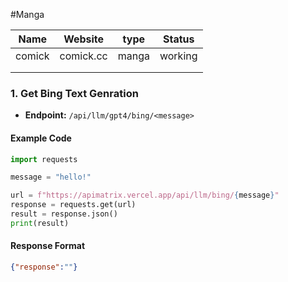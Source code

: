 #Manga

| Name      | Website       | type  | Status  |
|-----------|---------------|-------|---------|
| comick    | comick.cc     | manga | working | 
|           |               |       |         | 
|           |               |       |         |  

### 1. Get Bing Text Genration

- **Endpoint:** `/api/llm/gpt4/bing/<message>`

#### Example Code

```python
import requests

message = "hello!"

url = f"https://apimatrix.vercel.app/api/llm/bing/{message}"
response = requests.get(url)
result = response.json()
print(result)
```

#### Response Format

```json
{"response":""}
```